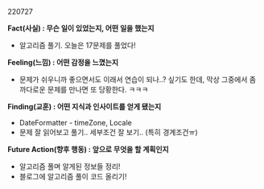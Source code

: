
220727

**Fact(사실) : 무슨 일이 있었는지, 어떤 일을 했는지**

- 알고리즘 풀기. 오늘은 17문제를 풀었다!

**Feeling(느낌) : 어떤 감정을 느꼈는지**

- 문제가 쉬우니까 좋으면서도 이래서 연습이 되나..? 싶기도 한데, 막상 그중에서 좀 까다로운 문제를 만나면 또 당황한다. ㅋㅋㅋ

**Finding(교훈) : 어떤 지식과 인사이트를 얻게 됐는지**

- DateFormatter - timeZone, Locale
- 문제 잘 읽어보고 풀기.. 세부조건 잘 보기.. (특히 경계조건ㅠ)

**Future Action(향후 행동) : 앞으로 무엇을 할 계획인지**

- 알고리즘 풀며 알게된 정보들 정리!
- 블로그에 알고리즘 풀이 코드 올리기!
